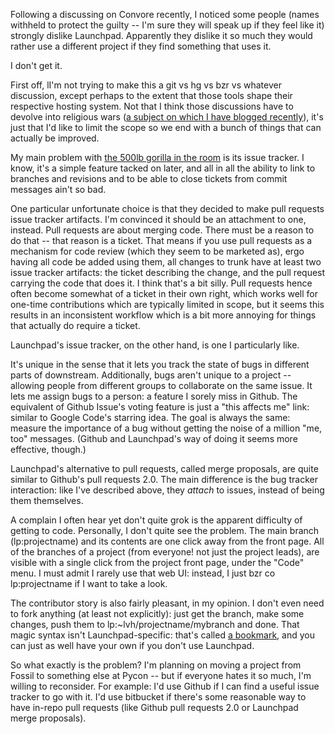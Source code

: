 <!--
.. title: Why do people hate Launchpad so much?
.. date: 2011/03/05 13:37
.. slug: why-do-people-hate-launchpad-so-much-
.. link:
.. description:
.. tags: 
-->

Following a discussing on Convore recently, I noticed some people (names withheld to protect the guilty -- I&#39;m sure they will speak up if they feel like it) strongly dislike Launchpad. Apparently they dislike it so much they would rather use a different project if they find something that uses it.<p /> I don&#39;t get it.<p />First off, lI&#39;m not trying to make this a git vs hg vs bzr vs whatever discussion, except perhaps to the extent that those tools shape their respective hosting system. Not that I think those discussions have to devolve into religious wars (<a href="http://b.lvh.cc/religious-wars-considered-harmful-considered">a subject on which I have blogged recently</a>), it&#39;s just that I&#39;d like to limit the scope so we end with a bunch of things that can actually be improved.<p /> My main problem with <a href="https://github.com/">the 500lb gorilla in the room</a> is its issue tracker. I know, it&#39;s a simple feature tacked on later, and all in all the ability to link to branches and revisions and to be able to close tickets from commit messages ain&#39;t so bad.<p /> One particular unfortunate choice is that they decided to make pull requests issue tracker artifacts. I&#39;m convinced it should be an attachment to one, instead. Pull requests are about merging code. There must be a reason to do that -- that reason is a ticket. That means if you use pull requests as a mechanism for code review (which they seem to be marketed as), ergo having all code be added using them, all changes to trunk have at least two issue tracker artifacts: the ticket describing the change, and the pull request carrying the code that does it. I think that&#39;s a bit silly. Pull requests hence often become somewhat of a ticket in their own right, which works well for one-time contributions which are typically limited in scope, but it seems this results in an inconsistent workflow which is a bit more annoying for things that actually do require a ticket.<p /> Launchpad&#39;s issue tracker, on the other hand, is one I particularly like.<p />It&#39;s unique in the sense that it lets you track the state of bugs in different parts of downstream. Additionally, bugs aren&#39;t unique to a project -- allowing people from different groups to collaborate on the same issue. It lets me assign bugs to a person: a feature I sorely miss in Github. The equivalent of Github Issue&#39;s voting feature is just a &quot;this affects me&quot; link: similar to Google Code&#39;s starring idea. The goal is always the same: measure the importance of a bug without getting the noise of a million &quot;me, too&quot; messages. (Github and Launchpad&#39;s way of doing it seems more effective, though.)<p /> Launchpad&#39;s alternative to pull requests, called merge proposals, are quite similar to Github&#39;s pull requests 2.0. The main difference is the bug tracker interaction: like I&#39;ve described above, they <i>attach</i> to issues, instead of being them themselves.<p /> A complain I often hear yet don&#39;t quite grok is the apparent difficulty of getting to code. Personally, I don&#39;t quite see the problem. The main branch (lp:projectname) and its contents are one click away from the front page. All of the branches of a project (from everyone! not just the project leads), are visible with a single click from the project front page, under the &quot;Code&quot; menu. I must admit I rarely use that web UI: instead, I just bzr co lp:projectname if I want to take a look.<p /> The contributor story is also fairly pleasant, in my opinion. I don&#39;t even need to fork anything (at least not explicitly): just get the branch, make some changes, push them to lp:~lvh/projectname/mybranch and done. That magic syntax isn&#39;t Launchpad-specific: that&#39;s called <a href="https://code.launchpad.net/bzr-bookmarks">a bookmark</a>, and you can just as well have your own if you don&#39;t use Launchpad.<p /> So what exactly is the problem? I&#39;m planning on moving a project from Fossil to something else at Pycon -- but if everyone hates it so much, I&#39;m willing to reconsider. For example: I&#39;d use Github if I can find a useful issue tracker to go with it. I&#39;d use bitbucket if there&#39;s some reasonable way to have in-repo pull requests (like Github pull requests 2.0 or Launchpad merge proposals).

